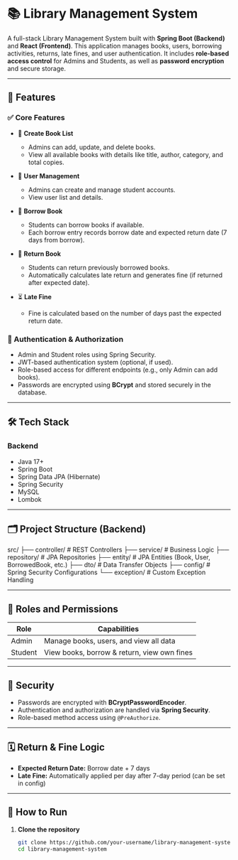 # 📚 Library Management System

A full-stack Library Management System built with **Spring Boot (Backend)** and **React (Frontend)**. This application manages books, users, borrowing activities, returns, late fines, and user authentication. It includes **role-based access control** for Admins and Students, as well as **password encryption** and secure storage.

---

## 🔧 Features

### ✅ Core Features
- 📘 **Create Book List**
  - Admins can add, update, and delete books.
  - View all available books with details like title, author, category, and total copies.

- 👥 **User Management**
  - Admins can create and manage student accounts.
  - View user list and details.

- 📖 **Borrow Book**
  - Students can borrow books if available.
  - Each borrow entry records borrow date and expected return date (7 days from borrow).

- 🔁 **Return Book**
  - Students can return previously borrowed books.
  - Automatically calculates late return and generates fine (if returned after expected date).

- ⏳ **Late Fine**
  - Fine is calculated based on the number of days past the expected return date.

### 🔐 Authentication & Authorization
- Admin and Student roles using Spring Security.
- JWT-based authentication system (optional, if used).
- Role-based access for different endpoints (e.g., only Admin can add books).
- Passwords are encrypted using **BCrypt** and stored securely in the database.

---

## 🛠️ Tech Stack

### Backend
- Java 17+
- Spring Boot
- Spring Data JPA (Hibernate)
- Spring Security
- MySQL
- Lombok

---

## 🗂️ Project Structure (Backend)

src/
├── controller/ # REST Controllers
├── service/ # Business Logic
├── repository/ # JPA Repositories
├── entity/ # JPA Entities (Book, User, BorrowedBook, etc.)
├── dto/ # Data Transfer Objects
├── config/ # Spring Security Configurations
└── exception/ # Custom Exception Handling


---

## 🔐 Roles and Permissions

| Role     | Capabilities                                   |
|----------|------------------------------------------------|
| Admin    | Manage books, users, and view all data         |
| Student  | View books, borrow & return, view own fines    |

---

## 🔑 Security

- Passwords are encrypted with **BCryptPasswordEncoder**.
- Authentication and authorization are handled via **Spring Security**.
- Role-based method access using `@PreAuthorize`.

---

## 🗓️ Return & Fine Logic

- **Expected Return Date:** Borrow date + 7 days
- **Late Fine:** Automatically applied per day after 7-day period (can be set in config)

---

## 🚀 How to Run

1. **Clone the repository**
   ```bash
   git clone https://github.com/your-username/library-management-system.git
   cd library-management-system

